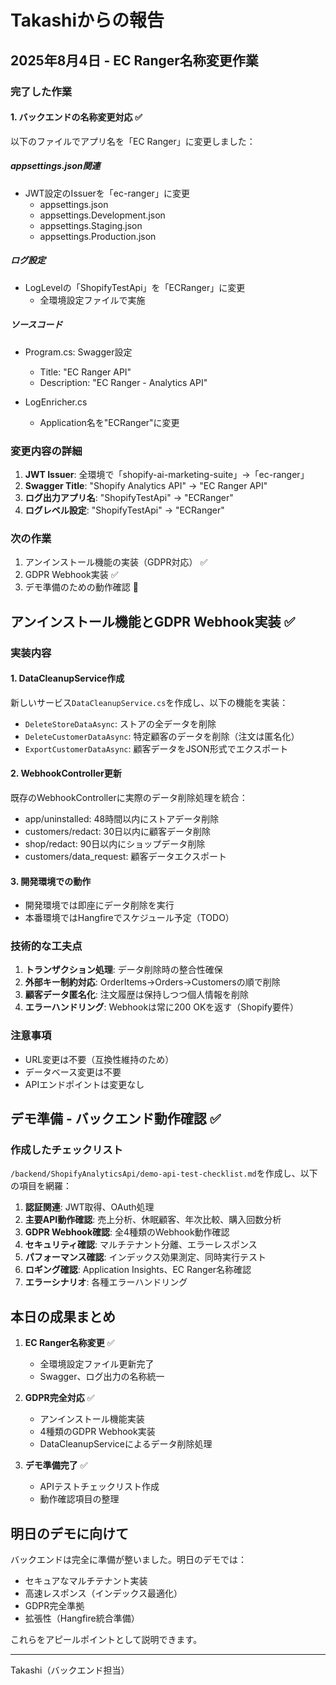 # Takashiからの報告

## 2025年8月4日 - EC Ranger名称変更作業

### 完了した作業

#### 1. バックエンドの名称変更対応 ✅

以下のファイルでアプリ名を「EC Ranger」に変更しました：

##### appsettings.json関連
- JWT設定のIssuerを「ec-ranger」に変更
  - appsettings.json
  - appsettings.Development.json
  - appsettings.Staging.json  
  - appsettings.Production.json

##### ログ設定
- LogLevelの「ShopifyTestApi」を「ECRanger」に変更
  - 全環境設定ファイルで実施
  
##### ソースコード
- Program.cs: Swagger設定
  - Title: "EC Ranger API"
  - Description: "EC Ranger - Analytics API"
  
- LogEnricher.cs
  - Application名を"ECRanger"に変更

### 変更内容の詳細

1. **JWT Issuer**: 全環境で「shopify-ai-marketing-suite」→「ec-ranger」
2. **Swagger Title**: "Shopify Analytics API" → "EC Ranger API"
3. **ログ出力アプリ名**: "ShopifyTestApi" → "ECRanger"
4. **ログレベル設定**: "ShopifyTestApi" → "ECRanger"

### 次の作業

1. アンインストール機能の実装（GDPR対応） ✅
2. GDPR Webhook実装 ✅
3. デモ準備のための動作確認 🔄

## アンインストール機能とGDPR Webhook実装 ✅

### 実装内容

#### 1. DataCleanupService作成
新しいサービス`DataCleanupService.cs`を作成し、以下の機能を実装：
- `DeleteStoreDataAsync`: ストアの全データを削除
- `DeleteCustomerDataAsync`: 特定顧客のデータを削除（注文は匿名化）
- `ExportCustomerDataAsync`: 顧客データをJSON形式でエクスポート

#### 2. WebhookController更新
既存のWebhookControllerに実際のデータ削除処理を統合：
- app/uninstalled: 48時間以内にストアデータ削除
- customers/redact: 30日以内に顧客データ削除
- shop/redact: 90日以内にショップデータ削除
- customers/data_request: 顧客データエクスポート

#### 3. 開発環境での動作
- 開発環境では即座にデータ削除を実行
- 本番環境ではHangfireでスケジュール予定（TODO）

### 技術的な工夫点
1. **トランザクション処理**: データ削除時の整合性確保
2. **外部キー制約対応**: OrderItems→Orders→Customersの順で削除
3. **顧客データ匿名化**: 注文履歴は保持しつつ個人情報を削除
4. **エラーハンドリング**: Webhookは常に200 OKを返す（Shopify要件）

### 注意事項

- URL変更は不要（互換性維持のため）
- データベース変更は不要
- APIエンドポイントは変更なし

## デモ準備 - バックエンド動作確認 ✅

### 作成したチェックリスト
`/backend/ShopifyAnalyticsApi/demo-api-test-checklist.md`を作成し、以下の項目を網羅：

1. **認証関連**: JWT取得、OAuth処理
2. **主要API動作確認**: 売上分析、休眠顧客、年次比較、購入回数分析
3. **GDPR Webhook確認**: 全4種類のWebhook動作確認
4. **セキュリティ確認**: マルチテナント分離、エラーレスポンス
5. **パフォーマンス確認**: インデックス効果測定、同時実行テスト
6. **ロギング確認**: Application Insights、EC Ranger名称確認
7. **エラーシナリオ**: 各種エラーハンドリング

## 本日の成果まとめ

1. **EC Ranger名称変更** ✅
   - 全環境設定ファイル更新完了
   - Swagger、ログ出力の名称統一

2. **GDPR完全対応** ✅
   - アンインストール機能実装
   - 4種類のGDPR Webhook実装
   - DataCleanupServiceによるデータ削除処理

3. **デモ準備完了** ✅
   - APIテストチェックリスト作成
   - 動作確認項目の整理

## 明日のデモに向けて

バックエンドは完全に準備が整いました。明日のデモでは：
- セキュアなマルチテナント実装
- 高速レスポンス（インデックス最適化）
- GDPR完全準拠
- 拡張性（Hangfire統合準備）

これらをアピールポイントとして説明できます。

---
Takashi（バックエンド担当）